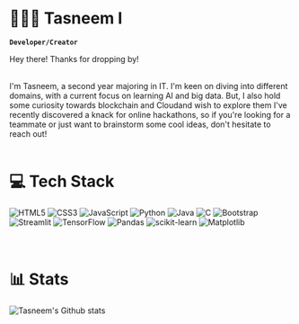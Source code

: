 # 🙋🏽‍♀ Tasneem I

**`Developer/Creator`**
<br>
<p>Hey there! Thanks for dropping by!</p><br>
I'm Tasneem, a second year majoring in IT. I'm keen on diving into different domains, with a current focus on learning AI and big data. But, I also hold some curiosity towards blockchain and Cloudand wish to explore them
I've recently discovered a knack for online hackathons, so if you're looking for a teammate or just want to brainstorm some cool ideas, don't hesitate to reach out! 
<br>

<br/>

# 💻 Tech Stack


![HTML5](https://img.shields.io/badge/html5-%23E34F26.svg?style=for-the-badge&logo=html5&logoColor=white)
![CSS3](https://img.shields.io/badge/css3-%231572B6.svg?style=for-the-badge&logo=css3&logoColor=white)
![JavaScript](https://img.shields.io/badge/javascript-%23323330.svg?style=for-the-badge&logo=javascript&logoColor=%23F7DF1E)
![Python](https://img.shields.io/badge/python-3670A0?style=for-the-badge&logo=python&logoColor=ffdd54)
![Java](https://img.shields.io/badge/java-%23ED8B00.svg?style=for-the-badge&logo=openjdk&logoColor=white)
![C](https://img.shields.io/badge/c-%2300599C.svg?style=for-the-badge&logo=c&logoColor=white)
![Bootstrap](https://img.shields.io/badge/bootstrap-%23563D7C.svg?style=for-the-badge&logo=getbootstrap&logoColor=white)
![Streamlit](https://img.shields.io/badge/streamlit-%230088FF.svg?style=for-the-badge&logo=streamlit&logoColor=white)
![TensorFlow](https://img.shields.io/badge/tensorflow-%23FF6F00.svg?style=for-the-badge&logo=tensorflow&logoColor=white)
![Pandas](https://img.shields.io/badge/pandas-%23150458.svg?style=for-the-badge&logo=data&logoColor=white)
![scikit-learn](https://img.shields.io/badge/scikit-learn-%2320BF6B.svg?style=for-the-badge&logo=scikit-learn&logoColor=white)
![Matplotlib](https://img.shields.io/badge/matplotlib-%23FFC000.svg?style=for-the-badge&logo=matplotlib&logoColor=white)
<br><br><br>

# 📊 Stats

![Tasneem's Github stats](https://github-readme-stats.vercel.app/api?username=Tasneem-I&theme=radical&hide_border=false&include_all_commits=true&count_private=true)
<br/>


